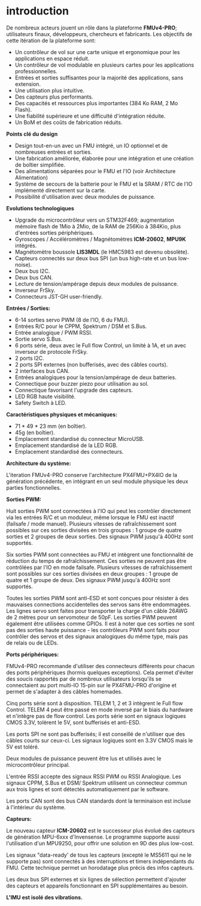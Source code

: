 # introduction

De nombreux acteurs jouent un rôle dans la plateforme **FMUv4-PRO**; utilisateurs finaux, développeurs, chercheurs et fabricants. Les objectifs de cette itération de la plateforme sont:

* Un contrôleur de vol sur une carte unique et ergonomique pour les applications en espace réduit.
* Un contrôleur de vol modulable en plusieurs cartes pour les applications professionnelles.
* Entrées et sorties suffisantes pour la majorité des applications, sans extension.
* Une utilisation plus intuitive.
* Des capteurs plus performants.
* Des capacités et ressources plus importantes \(384 Ko RAM, 2 Mo Flash\).
* Une fiabilité supérieure et une difficulté d'intégration réduite.
* Un BoM et des coûts de fabrication réduits.

**Points clé du design**

* Design tout-en-un avec un FMU intégré, un IO optionnel et de nombreuses entrées et sorties.
* Une fabrication améliorée, élaborée pour une intégration et une création de boîtier simplifiée.
* Des alimentations séparées pour le FMU et l'IO \(voir Architecture Alimentation\)
* Système de secours de la batterie pour le FMU et la SRAM / RTC de l'IO implémenté directement sur la carte.
* Possibilité d'utilisation avec deux modules de puissance.

**Evolutions technologiques**

* Upgrade du microcontrôleur vers un STM32F469; augmentation mémoire flash de 1Mio à 2Mio, de la RAM de 256Kio à 384Kio, plus d'entrées sorties périphériques.
* Gyroscopes / Accéléromètres / Magnétomètres **ICM-20602**, **MPU9K** intégrés.
* Magnétomètre boussole **LIS3MDL** \(le HMC5983 est devenu obsolète\).
* Capteurs connectés sur deux bus SPI \(un bus high-rate et un bus low-noise\).
* Deux bus I2C.
* Deux bus CAN.
* Lecture de tension/ampérage depuis deux modules de puissance.
* Inverseur FrSky.
* Connecteurs JST-GH user-friendly.

**Entrées / Sorties:**

* 6-14 sorties servo PWM \(8 de l'IO, 6 du FMU\).
* Entrées R/C pour le CPPM, Spektrum / DSM et S.Bus.
* Entrée analogique / PWM RSSI.
* Sortie servo S.Bus.
* 6 ports série, deux avec le Full flow Control, un limité à 1A, et un avec inverseur de protocole FrSky.
* 2 ports I2C.
* 2 ports SPI externes \(non bufferisés, avec des câbles courts\).
* 2 interfaces bus CAN.
* Entrées analogiques pour la tension/ampérage de deux batteries.
* Connectique pour buzzer piezo pour utilisation au sol.
* Connectique favorisant l'upgrade des capteurs.
* LED RGB haute visibilité.
* Safety Switch à LED.

**Caractéristiques physiques et mécaniques:**

* 71 \* 49 \* 23 mm \(en boîtier\).
* 45g \(en boîtier\).
* Emplacement standardisé du connecteur MicroUSB.
* Emplacement standardisé de la LED RGB.
* Emplacement standardisé des connecteurs.

**Architecture du système:**

L'iteration FMUv4-PRO conserve l'architecture PX4FMU+PX4IO de la génération précédente, en intégrant en un seul module physique les deux parties fonctionnelles.

**Sorties PWM:**

Huit sorties PWM sont connectées à l'IO qui peut les contrôler directement via les entrées R/C et un moduleur, même lorsque le FMU est inactif \(failsafe / mode manuel\). Plusieurs vitesses de rafraîchissement sont possibles sur ces sorties divisées en trois groupes : 1 groupe de quatre sorties et 2 groupes de deux sorties. Des signaux PWM jusqu'à 400Hz sont supportés.

Six sorties PWM sont connectées au FMU et intègrent une fonctionnalité de réduction du temps de rafraîchissement. Ces sorties ne peuvent pas être contrôlées par l'IO en mode failsafe. Plusieurs vitesses de rafraîchissement sont possibles sur ces sorties divisées en deux groupes : 1 groupe de quatre et 1 groupe de deux. Des signaux PWM jusqu'à 400Hz sont supportés.

Toutes les sorties PWM sont anti-ESD et sont conçues pour résister à des mauvaises connections accidentelles des servos sans être endommagées. Les lignes servo sont faites pour transporter la charge d'un câble 26AWG de 2 mètres pour un servomoteur de 50pF. Les sorties PWM peuvent également être utilisées comme GPIOs. Il est à noter que ces sorties ne sont pas des sorties haute puissance - les contrôleurs PWM sont faits pour contrôler des servos et des signaux analogiques du même type, mais pas de relais ou de LEDs.

**Ports périphériques:**

FMUv4-PRO recommande d'utiliser des connecteurs différents pour chacun des ports périphériques \(hormis quelques exceptions\). Cela permet d'éviter des soucis rapportés par de nombreux utilisateurs lorsqu'ils se connectaient au port multi-IO 15-pin sur le PX4FMU-PRO d'origine et permet de s'adapter à des câbles homemades.

Cinq ports série sont à disposition. TELEM 1, 2 et 3 intègrent le Full flow Control. TELEM 4 peut être passé en mode inversé par le biais du hardware et n'intègre pas de flow control. Les ports série sont en signaux logiques CMOS 3.3V, tolèrent le 5V, sont bufferisés et anti-ESD.

Les ports SPI ne sont pas bufferisés; il est conseillé de n'utiliser que des câbles courts sur ceux-ci. Les signaux logiques sont en 3.3V CMOS mais le 5V est toléré.

Deux modules de puissance peuvent être lus et utilisés avec le microcontrôleur principal.

L'entrée RSSI accepte des signaux RSSI PWM ou RSSI Analogique. Les signaux CPPM, S.Bus et DSM/ Spektrum utilisent un connecteur commun aux trois lignes et sont détectés automatiquement par le software.

Les ports CAN sont des bus CAN standards dont la terminaison est incluse à l'intérieur du système.

**Capteurs:**

Le nouveau capteur **ICM-20602** est le successeur plus évolué des capteurs de génération MPU-6xxx d'Invensense. Le programme supporte aussi l'utilisation d'un MPU9250, pour offrir une solution en 9D des plus low-cost.

Les signaux "data-ready' de tous les capteurs \(excepté le MS5611 qui ne le supporte pas\) sont connectés à des interruptions et timers indépendants du FMU. Cette technique permet un horodatage plus précis des infos capteurs.

Les deux bus SPI externes et six lignes de sélection permettent d'ajouter des capteurs et appareils fonctionnant en SPI supplémentaires au besoin.

**L'IMU est isolé des vibrations.**

